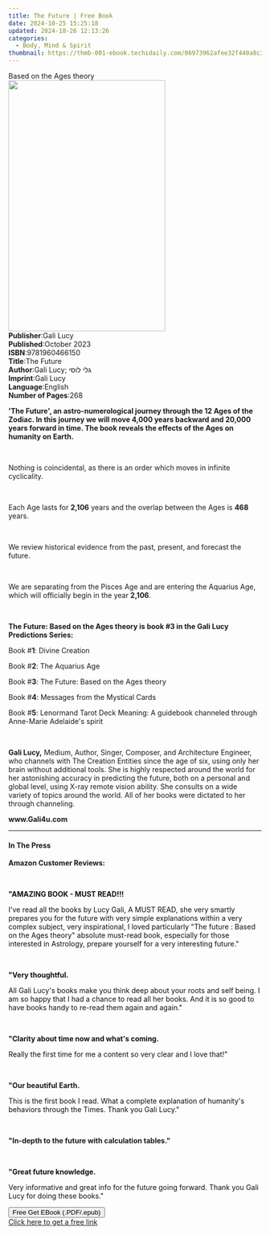 ```yaml
---
title: The Future | Free Book
date: 2024-10-25 15:25:18
updated: 2024-10-26 12:13:26
categories:
  - Body, Mind & Spirit
thumbnail: https://thmb-001-ebook.techidaily.com/06973962afee32f440a8c3c339a9932497d13389e9b91a1bd2b629b3787edbc2.jpg
---
```

<main id="book-container">
  <div class="flex flex-col">
    <div class="book-brief flex-1 py-6 px-4 sm:p-6 md:py-10 md:px-8">
      <!-- brief-->
      <div class="book-brief-main">Based on the Ages theory</div>
    </div>
    <div
      class="book-meta-info flex-1 grid gap-4 col-start-1 col-end-3 row-start-1 sm:mb-6 sm:grid-cols-4 lg:gap-6 lg:col-start-2 lg:row-end-6 lg:row-span-6 lg:mb-0"
    >
      <div
        class="book-meta-info-left place-content-center mt-4 p-4 text-sm leading-6 col-start-2 col-span-2 dark:text-slate-400"
      >
        <img
          class="w-full h-500 object-cover rounded-lg sm:h-255 sm:col-span-2 lg:col-span-full"
          src="https://img-001-ebook.techidaily.com/e6497bf9a698458f334d8f5ee9bf655f50a8fe69b1f920ddb882b5adde24e774.jpg"
          alt=""
          width="312"
          height="500"
        />
      </div>
      <div
        class="book-meta-info-right mt-2 col-start-1 row-start-2 col-span-3 self-center"
      >
        <!-- meta data  -->
        <div class="flex flex-col px-4 md:px-8">
          <div class="flex-1">
            <strong>Publisher</strong>:<span class="px-2">Gali Lucy</span>
          </div>
          <div class="flex-1">
            <strong>Published</strong>:<span class="px-2">October 2023</span>
          </div>
          <div class="flex-1">
            <strong>ISBN</strong>:<span class="px-2">9781960466150</span>
          </div>
          <div class="flex-1">
            <strong>Title</strong>:<span class="px-2">The Future</span>
          </div>
          <div class="flex-1">
            <strong>Author</strong>:<span class="px-2"
              >Gali Lucy; גלי לוסי</span
            >
          </div>
          <div class="flex-1">
            <strong>Imprint</strong>:<span class="px-2">Gali Lucy</span>
          </div>
          <div class="flex-1">
            <strong>Language</strong>:<span class="px-2">English</span>
          </div>
          <div class="flex-1">
            <strong>Number of Pages</strong>:<span class="px-2">268</span>
          </div>
        </div>
      </div>
    </div>
    <div class="book-description flex-1 py-6 px-4 sm:p-6 md:py-10 md:px-8">
      <div class="book-description-main">
        <div accordion-content="" id="description">
          <p>
            <strong
              >'The Future', an astro-numerological journey through the 12 Ages
              of the Zodiac. In this journey we will move 4,000 years backward
              and 20,000 years forward in time. The book reveals the effects of
              the Ages on humanity on Earth.</strong
            >
          </p>
          <p><br /></p>
          Nothing is coincidental, as there is an order which moves in infinite
          cyclicality.
          <p><br /></p>
          Each Age lasts for <strong>2,106</strong> years and the overlap
          between the Ages is <strong>468</strong> years.
          <p><br /></p>
          We review historical evidence from the past, present, and forecast the
          future.
          <p><br /></p>
          We are separating from the Pisces Age and are entering the Aquarius
          Age, which will officially begin in the year <strong>2,106</strong>.
          <p><br /></p>
          <p>
            <strong
              >The Future: Based on the Ages theory is book #3 in the Gali Lucy
              Predictions Series:</strong
            >
          </p>
          <p>Book #<strong>1</strong>: Divine Creation</p>
          <p>Book #<strong>2</strong>: The Aquarius Age</p>
          <p>Book #<strong>3</strong>: The Future: Based on the Ages theory</p>
          <p>Book #<strong>4</strong>: Messages from the Mystical Cards</p>
          <p>
            Book #<strong>5</strong>: Lenormand Tarot Deck Meaning: A guidebook
            channeled through Anne-Marie Adelaide's spirit
          </p>
          <p><br /></p>
          <p>
            <strong>Gali Lucy,</strong> Medium, Author, Singer, Composer, and
            Architecture Engineer, who channels with The Creation Entities since
            the age of six, using only her brain without additional tools. She
            is highly respected around the world for her astonishing accuracy in
            predicting the future, both on a personal and global level, using
            X-ray remote vision ability.&nbsp;She consults on a wide variety of
            topics around the world. All of her books were dictated to her
            through channeling.&nbsp;
          </p>
          <p><strong>www.Gali4u.com</strong></p>
        </div>
        <div class="accordion-fader"></div>
      </div>
    </div>
    <div class="book-excerpts flex-1 py-6 px-4 sm:p-6 md:py-10 md:px-8">
      <!-- excerpts-->
      <div class="book-excerpts-main">
        <hr />
        <h4 class="placeholder placeholder-heading">
          <span>In The Press</span>
        </h4>
        <p></p>
        <p><strong>Amazon Customer Reviews:</strong></p>
        <p><br /></p>
        <p>
          <strong style="color: rgba(15, 17, 17, 1)"
            >"AMAZING BOOK - MUST READ!!!</strong
          >
        </p>
        <p>
          <span style="color: rgba(15, 17, 17, 1)"
            >I've read all the books by Lucy Gali, A MUST READ, she very smartly
            prepares you for the future with very simple explanations within a
            very complex subject, very inspirational, I loved particularly "The
            future : Based on the Ages theory" absolute must-read book,
            especially for those interested in Astrology, prepare yourself for a
            very interesting future."</span
          >
        </p>
        <p><span style="color: rgba(15, 17, 17, 1)">&nbsp;</span></p>
        <p>
          <strong style="color: rgba(15, 17, 17, 1)">"Very thoughtful.</strong>
        </p>
        <p>
          <span style="color: rgba(15, 17, 17, 1)"
            >All Gali Lucy's books make you think deep about your roots and self
            being. I am so happy that I had a chance to read all her books. And
            it is so good to have books handy to re-read them again and
            again."</span
          >
        </p>
        <p><span style="color: rgba(15, 17, 17, 1)">&nbsp;</span></p>
        <p>
          <strong style="color: rgba(15, 17, 17, 1)"
            >"Clarity about time now and what's coming.</strong
          >
        </p>
        <p>
          <span style="color: rgba(15, 17, 17, 1)"
            >Really the first time for me a content so very clear and I love
            that!"</span
          >
        </p>
        <p><strong style="color: rgba(15, 17, 17, 1)">&nbsp;</strong></p>
        <p><strong>"Our beautiful Earth.</strong></p>
        <p>
          <span style="color: rgba(15, 17, 17, 1)"
            >This is the first book I read. What a complete explanation of
            humanity's behaviors through the Times. Thank you Gali Lucy."</span
          >
        </p>
        <p><span style="color: rgba(15, 17, 17, 1)">&nbsp;</span></p>
        <p>
          <strong>"In-depth to the future with calculation tables."</strong>
        </p>
        <p><strong>&nbsp;</strong></p>
        <p>
          <strong>"</strong
          ><strong style="color: rgba(15, 17, 17, 1)"
            >Great future knowledge.</strong
          >
        </p>
        <p>
          <span style="color: rgba(15, 17, 17, 1)"
            >Very informative and great info for the future going forward. Thank
            you Gali Lucy for doing these books."</span
          >
        </p>
        <p></p>
      </div>
    </div>
    <div
      class="book-about-author flex-1 py-6 px-4 sm:p-6 md:py-10 md:px-8"
    ></div>
    <div class="book-free-get flex-1 py-6 px-4 sm:p-6 md:py-10 md:px-8">
      <button
        id="btn-free-get"
        class="bg-blue-500 hover:bg-blue-700 text-white font-bold py-2 px-4 rounded"
      >
        Free Get EBook (.PDF/.epub)
      </button>
      <div id="countdown-display" class="px-2 text-lg mt-2"></div>
      <a
        id="free-link"
        class="hidden bg-blue-500 hover:bg-blue-700 text-white font-bold py-2 px-4 rounded"
        href="https://www.ebooks.com/en-us/book/211140580/the-future/gali-lucy/"
        target="_blank"
        >Click here to get a free link</a
      >
    </div>
    <script>
      let countdownTime = 0;
      let countdownInterval = null;
      document
        .getElementById('btn-free-get')
        .addEventListener('click', startCountdown);
      function startCountdown() {
        countdownTime = new Date().getTime() + 60000 * 3;
        countdownInterval = setInterval(updateCountdown, 1000);
        document.getElementById('btn-free-get').disabled = true;
        document
          .getElementById('btn-free-get')
          .classList.add('bg-gray-500', 'cursor-not-allowed');
      }
      function updateCountdown() {
        let currentTime = new Date().getTime();
        let timeLeft = countdownTime - currentTime;
        let secondsLeft = Math.floor(timeLeft / 1000);
        document.getElementById('countdown-display').innerHTML =
          `Remaining time: ${secondsLeft} seconds.`;
        if (secondsLeft <= 0) {
          clearInterval(countdownInterval);
          document.getElementById('btn-free-get').classList.add('hidden');
          document.getElementById('free-link').classList.remove('hidden');
          document.getElementById('countdown-display').innerHTML = '';
        }
      }
    </script>
  </div>
</main>
